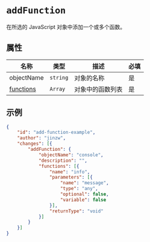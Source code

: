 # `addFunction`

在所选的 JavaScript 对象中添加一个或多个函数。

## 属性

| 名称                     | 类型     | 描述             | 必填 |
| ------------------------ | -------- | ---------------- | ---- |
| objectName               | `string` | 对象的名称       | 是   |
| [functions](function.md) | `Array`  | 对象中的函数列表 | 是   |

## 示例

```json
{
    "id": "add-function-example",
    "author": "jinzw",
    "changes": [{
        "addFunction": {
            "objectName": "console",
            "description": "",
            "functions": [{
                "name": "info",
                "parameters": [{
                    "name": "message",
                    "type": "any",
                    "optional": false,
                    "variable": false
                }],
                "returnType": "void"
            }]
        }
    }]
}
```